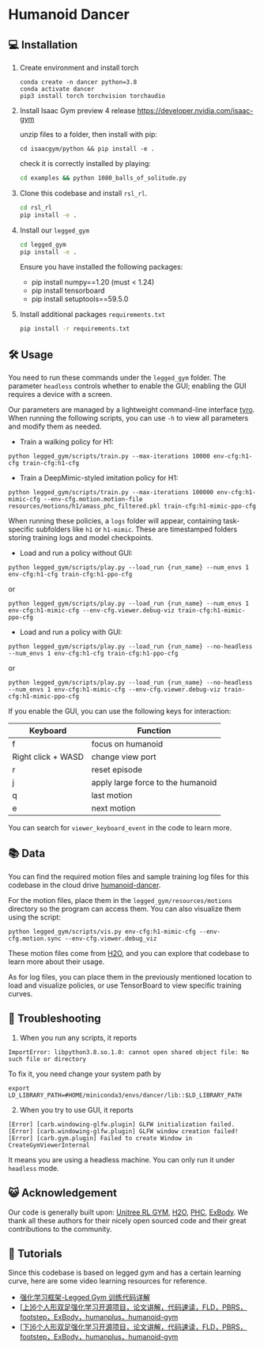 # Humanoid Dancer

## 💻 Installation

1. Create environment and install torch

   ```text
   conda create -n dancer python=3.8 
   conda activate dancer
   pip3 install torch torchvision torchaudio 
   ```

2. Install Isaac Gym preview 4 release https://developer.nvidia.com/isaac-gym

   unzip files to a folder, then install with pip:

   `cd isaacgym/python && pip install -e .`

   check it is correctly installed by playing: 

   ```cmd
   cd examples && python 1080_balls_of_solitude.py
   ```

3. Clone this codebase and install `rsl_rl`.

   ```cmd
   cd rsl_rl
   pip install -e .
   ```

4. Install our `legged_gym`

   ```cmd
   cd legged_gym
   pip install -e .
   ```

   Ensure you have installed the following packages:
    + pip install numpy==1.20 (must < 1.24)
    + pip install tensorboard
    + pip install setuptools==59.5.0

6. Install additional packages `requirements.txt`

   ```cmd
   pip install -r requirements.txt
   ```

## 🛠️ Usage

You need to run these commands under the `legged_gym` folder. The parameter `headless` controls whether to enable the GUI; enabling the GUI requires a device with a screen.

Our parameters are managed by a lightweight command-line interface [tyro](https://github.com/brentyi/tyro). When running the following scripts, you can use `-h` to view all parameters and modify them as needed.

- Train a walking policy for H1:

```
python legged_gym/scripts/train.py --max-iterations 10000 env-cfg:h1-cfg train-cfg:h1-cfg        
```

- Train a DeepMimic-styled imitation policy for H1:

```
python legged_gym/scripts/train.py --max-iterations 100000 env-cfg:h1-mimic-cfg --env-cfg.motion.motion-file resources/motions/h1/amass_phc_filtered.pkl train-cfg:h1-mimic-ppo-cfg
```


When running these policies, a `logs` folder will appear, containing task-specific subfolders like `h1` or `h1-mimic`. These are timestamped folders storing training logs and model checkpoints.

- Load and run a policy without GUI:

```
python legged_gym/scripts/play.py --load_run {run_name} --num_envs 1 env-cfg:h1-cfg train-cfg:h1-ppo-cfg 
```

or

```
python legged_gym/scripts/play.py --load_run {run_name} --num_envs 1 env-cfg:h1-mimic-cfg --env-cfg.viewer.debug-viz train-cfg:h1-mimic-ppo-cfg 
```

- Load and run a policy with GUI:

```
python legged_gym/scripts/play.py --load_run {run_name} --no-headless --num_envs 1 env-cfg:h1-cfg train-cfg:h1-ppo-cfg 
```

or

```
python legged_gym/scripts/play.py --load_run {run_name} --no-headless --num_envs 1 env-cfg:h1-mimic-cfg --env-cfg.viewer.debug-viz train-cfg:h1-mimic-ppo-cfg
```

If you enable the GUI, you can use the following keys for interaction:

| Keyboard | Function |
| ---- | --- |
| f | focus on humanoid |
| Right click + WASD | change view port |
| r | reset episode |
| j | apply large force to the humanoid |
| q | last motion |
| e | next motion |

You can search for `viewer_keyboard_event` in the code to learn more.

## 📚 Data

You can find the required motion files and sample training log files for this codebase in the cloud drive [humanoid-dancer](https://cloud.tsinghua.edu.cn/d/caa33771d5ef4f0f9d55/).

For the motion files, place them in the `legged_gym/resources/motions` directory so the program can access them. You can also visualize them using the script:


```
python legged_gym/scripts/vis.py env-cfg:h1-mimic-cfg --env-cfg.motion.sync --env-cfg.viewer.debug_viz
```


These motion files come from [H2O](https://github.com/LeCAR-Lab/human2humanoid/tree/main), and you can explore that codebase to learn more about their usage.

As for log files, you can place them in the previously mentioned location to load and visualize policies, or use TensorBoard to view specific training curves.

## 🔧 Troubleshooting

1. When you run any scripts, it reports

```
ImportError: libpython3.8.so.1.0: cannot open shared object file: No such file or directory
```

To fix it, you need change your system path by

```
export LD_LIBRARY_PATH=#HOME/miniconda3/envs/dancer/lib::$LD_LIBRARY_PATH
```

2. When you try to use GUI, it reports

```
[Error] [carb.windowing-glfw.plugin] GLFW initialization failed.
[Error] [carb.windowing-glfw.plugin] GLFW window creation failed!
[Error] [carb.gym.plugin] Failed to create Window in CreateGymViewerInternal
```

It means you are using a headless machine. You can only run it under `headless` mode.

## 😺 Acknowledgement

Our code is generally built upon: [Unitree RL GYM](https://github.com/unitreerobotics/unitree_rl_gym/tree/main), [H2O](https://github.com/LeCAR-Lab/human2humanoid), [PHC](https://github.com/ZhengyiLuo/PHC), [ExBody](https://github.com/chengxuxin/expressive-humanoid). We thank all these authors for their nicely open sourced code and their great contributions to the community.

## 🤔 Tutorials

Since this codebase is based on legged gym and has a certain learning curve, here are some video learning resources for reference.

- [强化学习框架-Legged Gym 训练代码详解](https://www.bilibili.com/video/BV1sLx6eLEyt/?vd_source=124f72b97ca551839539ebce94fa3bc4)
- [[上]6个人形双足强化学习开源项目，论文讲解，代码速读，FLD，PBRS，footstep，ExBody，humanplus，humanoid-gym]([上]6个人形双足强化学习开源项目，论文讲解，代码速读，FLD，PBRS，footstep，ExBody，humanplus，humanoid-gym)
- [[下]6个人形双足强化学习开源项目，论文讲解，代码速读，FLD，PBRS，footstep，ExBody，humanplus，humanoid-gym](https://www.bilibili.com/video/BV1xGphe1E84?spm_id_from=333.788.videopod.sections&vd_source=124f72b97ca551839539ebce94fa3bc4)